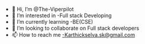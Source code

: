 - 👋 Hi, I’m @The-Viperpilot
- 👀 I’m interested in -Full stack Developing
- 🌱 I’m currently learning -BE(CSE)
- 💞️ I’m looking to collaborate on Full stack developers
- 📫 How to reach me -Karthickselva.sk@gmail.com

<!---
The-Viperpilot/The-Viperpilot is a ✨ special ✨ repository because its `README.md` (this file) appears on your GitHub profile.
You can click the Preview link to take a look at your changes.
--->
